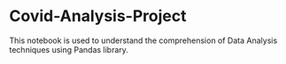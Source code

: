 # Covid-Analysis-Project
This notebook is used to understand the comprehension of Data Analysis techniques using Pandas library.
